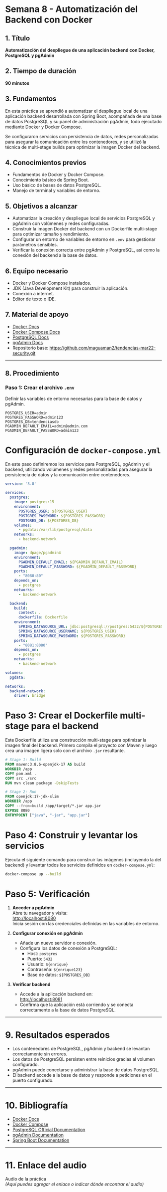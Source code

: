# Semana 8 - Automatización del Backend con Docker

## 1. Título  
**Automatización del despliegue de una aplicación backend con Docker, PostgreSQL y pgAdmin**

## 2. Tiempo de duración  
**90 minutos**

## 3. Fundamentos  

En esta práctica se aprendió a automatizar el despliegue local de una aplicación backend desarrollada con Spring Boot, acompañada de una base de datos PostgreSQL y su panel de administración pgAdmin, todo ejecutado mediante Docker y Docker Compose.

Se configuraron servicios con persistencia de datos, redes personalizadas para asegurar la comunicación entre los contenedores, y se utilizó la técnica de multi-stage builds para optimizar la imagen Docker del backend.

## 4. Conocimientos previos

- Fundamentos de Docker y Docker Compose.
- Conocimiento básico de Spring Boot.
- Uso básico de bases de datos PostgreSQL.
- Manejo de terminal y variables de entorno.

## 5. Objetivos a alcanzar

- Automatizar la creación y despliegue local de servicios PostgreSQL y pgAdmin con volúmenes y redes configuradas.
- Construir la imagen Docker del backend con un Dockerfile multi-stage para optimizar tamaño y rendimiento.
- Configurar un entorno de variables de entorno en `.env` para gestionar parámetros sensibles.
- Verificar la conexión correcta entre pgAdmin y PostgreSQL, así como la conexión del backend a la base de datos.

## 6. Equipo necesario

- Docker y Docker Compose instalados.
- JDK (Java Development Kit) para construir la aplicación.
- Conexión a internet.
- Editor de texto o IDE.

## 7. Material de apoyo

- [Docker Docs](https://docs.docker.com/)
- [Docker Compose Docs](https://docs.docker.com/compose/)
- [PostgreSQL Docs](https://www.postgresql.org/docs/)
- [pgAdmin Docs](https://www.pgadmin.org/docs/)
- Repositorio base: https://github.com/maguaman2/tendencias-mar22-security.git

---

## 8. Procedimiento

### Paso 1: Crear el archivo `.env`

Definir las variables de entorno necesarias para la base de datos y pgAdmin.

```env
POSTGRES_USER=admin
POSTGRES_PASSWORD=admin123
POSTGRES_DB=tendenciasdb
PGADMIN_DEFAULT_EMAIL=admin@admin.com
PGADMIN_DEFAULT_PASSWORD=admin123
```
# Configuración de `docker-compose.yml`

En este paso definiremos los servicios para PostgreSQL, pgAdmin y el backend, utilizando volúmenes y redes personalizadas para asegurar la persistencia de datos y la comunicación entre contenedores.

```yaml
version: '3.8'

services:
  postgres:
    image: postgres:15
    environment:
      POSTGRES_USER: ${POSTGRES_USER}
      POSTGRES_PASSWORD: ${POSTGRES_PASSWORD}
      POSTGRES_DB: ${POSTGRES_DB}
    volumes:
      - pgdata:/var/lib/postgresql/data
    networks:
      - backend-network

  pgadmin:
    image: dpage/pgadmin4
    environment:
      PGADMIN_DEFAULT_EMAIL: ${PGADMIN_DEFAULT_EMAIL}
      PGADMIN_DEFAULT_PASSWORD: ${PGADMIN_DEFAULT_PASSWORD}
    ports:
      - "8080:80"
    depends_on:
      - postgres
    networks:
      - backend-network

  backend:
    build:
      context: .
      dockerfile: Dockerfile
    environment:
      SPRING_DATASOURCE_URL: jdbc:postgresql://postgres:5432/${POSTGRES_DB}
      SPRING_DATASOURCE_USERNAME: ${POSTGRES_USER}
      SPRING_DATASOURCE_PASSWORD: ${POSTGRES_PASSWORD}
    ports:
      - "8081:8080"
    depends_on:
      - postgres
    networks:
      - backend-network

volumes:
  pgdata:

networks:
  backend-network:
    driver: bridge
```
# Paso 3: Crear el Dockerfile multi-stage para el backend

Este Dockerfile utiliza una construcción multi-stage para optimizar la imagen final del backend. Primero compila el proyecto con Maven y luego crea una imagen ligera solo con el archivo `.jar` resultante.

```dockerfile
# Stage 1: Build
FROM maven:3.8.6-openjdk-17 AS build
WORKDIR /app
COPY pom.xml .
COPY src ./src
RUN mvn clean package -DskipTests

# Stage 2: Run
FROM openjdk:17-jdk-slim
WORKDIR /app
COPY --from=build /app/target/*.jar app.jar
EXPOSE 8080
ENTRYPOINT ["java", "-jar", "app.jar"]

```
# Paso 4: Construir y levantar los servicios

Ejecuta el siguiente comando para construir las imágenes (incluyendo la del backend) y levantar todos los servicios definidos en `docker-compose.yml`:

```bash
docker-compose up --build
```
# Paso 5: Verificación

1. **Acceder a pgAdmin**  
   Abre tu navegador y visita:  
   [http://localhost:8080](http://localhost:8080)  
   Inicia sesión con las credenciales definidas en las variables de entorno.

2. **Configurar conexión en pgAdmin**  
   - Añade un nuevo servidor o conexión.  
   - Configura los datos de conexión a PostgreSQL:  
     - Host: `postgres`  
     - Puerto: `5432`  
     - Usuario: `${enrique}`  
     - Contraseña: `${enrique123}`  
     - Base de datos: `${POSTGRES_DB}`

3. **Verificar backend**  
   - Accede a la aplicación backend en:  
     [http://localhost:8081](http://localhost:8081)  
   - Confirma que la aplicación está corriendo y se conecta correctamente a la base de datos PostgreSQL.

---
# 9. Resultados esperados

- Los contenedores de PostgreSQL, pgAdmin y backend se levantan correctamente sin errores.
- Los datos de PostgreSQL persisten entre reinicios gracias al volumen configurado.
- pgAdmin puede conectarse y administrar la base de datos PostgreSQL.
- El backend accede a la base de datos y responde a peticiones en el puerto configurado.

---

# 10. Bibliografía

- [Docker Docs](https://docs.docker.com/)
- [Docker Compose](https://docs.docker.com/compose/)
- [PostgreSQL Official Documentation](https://www.postgresql.org/docs/)
- [pgAdmin Documentation](https://www.pgadmin.org/docs/)
- [Spring Boot Documentation](https://spring.io/projects/spring-boot)

---

# 11. Enlace del audio

Audio de la práctica  
*(Aquí puedes agregar el enlace o indicar dónde encontrar el audio)*  


